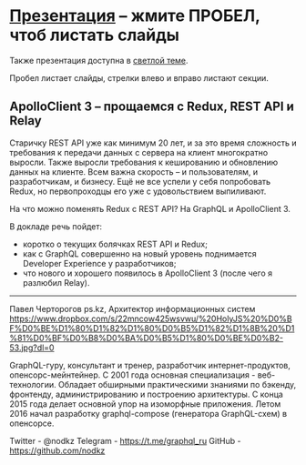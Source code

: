 # [Презентация](https://nodkz.github.io/conf-talks/talks/2020.02.29-i-love-frontend-moscow/index.html) – жмите ПРОБЕЛ, чтоб листать слайды

Также презентация доступна в [светлой теме](https://nodkz.github.io/conf-talks/talks/2020.02.29-i-love-frontend-moscow/white.html).

Пробел листает слайды, стрелки влево и вправо листают секции.

## ApolloClient 3 – прощаемся с Redux, REST API и Relay

Старичку REST API уже как минимум 20 лет, и за это время сложность и требования к передачи данных с сервера на клиент многократно выросли. Также выросли требования к кешированию и обновлению данных на клиенте. Всем важна скорость – и пользователям, и разработчикам, и бизнесу. Ещё не все успели у себя попробовать Redux, но первопроходцы его уже с удовольствием выпиливают.

На что можно поменять Redux с REST API? На GraphQL и ApolloClient 3.

В докладе речь пойдет:
- коротко о текущих болячках REST API и Redux;
- как с GraphQL совершенно на новый уровень поднимается Developer Experience у разработчиков;
- что нового и хорошего появилось в ApolloClient 3 (после чего я разлюбил Relay).

--------

Павел Черторогов
ps.kz, Архитектор информационных систем
<https://www.dropbox.com/s/22mncow425wsvwu/%20HolyJS%20%D0%BF%D0%BE%D1%80%D1%82%D1%80%D0%B5%D1%82%D1%8B%20%D1%81%D0%BF%D0%B8%D0%BA%D0%B5%D1%80%D0%BE%D0%B2-53.jpg?dl=0>

GraphQL-гуру, консультант и тренер, разработчик интернет-продуктов, опенсорс-мейнтейнер. С 2001 года основная специализация - веб-технологии. Обладает обширными практическими знаниями по бэкенду, фронтенду, администрированию и построению архитектуры. С конца 2015 года делает основной упор на изоморфные приложения. Летом 2016 начал разработку graphql-compose (генератора GraphQL-схем) в опенсорсе.

Twitter - @nodkz
Telegram - <https://t.me/graphql_ru>
GitHub - <https://github.com/nodkz>
